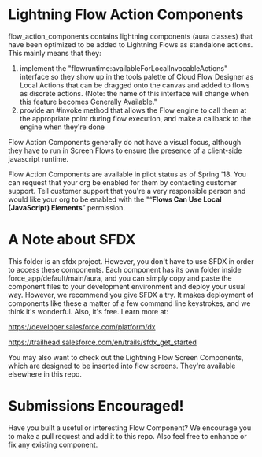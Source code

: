 # Lightning Flow Action Components

flow_action_components contains lightning components (aura classes) that have been optimized to be added to Lightning Flows as standalone actions. This mainly means that they:

1. implement the "flowruntime:availableForLocalInvocableActions" interface so they show up in the tools palette of Cloud Flow Designer as Local Actions that can be dragged onto the canvas and added to flows as discrete actions. (Note: the name of this interface will change when this feature becomes Generally Available."
2. provide an #invoke method that allows the Flow engine to call them at the appropriate point during flow execution, and make a callback to the engine when they're done

Flow Action Components generally do not have a visual focus, although they have to run in Screen Flows to ensure the presence of a client-side javascript runtime.

Flow Action Components are available in pilot status as of Spring '18. You can request that your org be enabled for them by contacting customer support. Tell customer support that you're a very responsible person and would like your org to be enabled with the "“**Flows Can Use Local (JavaScript) Elements**” permission.

# A Note about SFDX
This folder is an sfdx project. However, you don't have to use SFDX in order to access these components. Each component has its own folder inside force_app/default/main/aura, and you can simply copy and paste the component files to your development environment and deploy your usual way. However, we recommend you give SFDX a try. It makes deployment of components like these a matter of a few command line keystrokes, and we think it's wonderful. Also, it's free. Learn more at:

https://developer.salesforce.com/platform/dx

https://trailhead.salesforce.com/en/trails/sfdx_get_started

You may also want to check out the Lightning Flow Screen Components, which are designed to be inserted into flow screens. They're available elsewhere in this repo.

# Submissions Encouraged!
Have you built a useful or interesting Flow Component? We encourage you to make a pull request and add it to this repo. Also feel free to enhance or fix any existing component.



